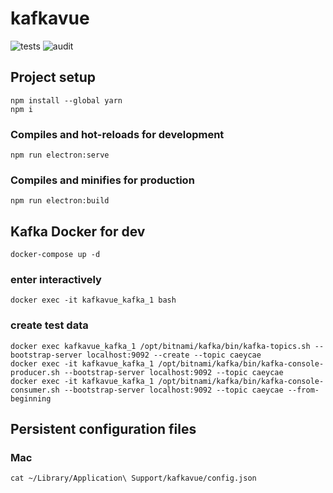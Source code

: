 # kafkavue

![tests](https://github.com/cengler/kafkavue/actions/workflows/test.yml/badge.svg)
![audit](https://github.com/cengler/kafkavue/actions/workflows/audit.yml/badge.svg)

## Project setup
```
npm install --global yarn
npm i
```

### Compiles and hot-reloads for development
```
npm run electron:serve
```

### Compiles and minifies for production
```
npm run electron:build
```

## Kafka Docker for dev
```
docker-compose up -d
```
### enter interactively
```
docker exec -it kafkavue_kafka_1 bash
```

### create test data
```
docker exec kafkavue_kafka_1 /opt/bitnami/kafka/bin/kafka-topics.sh --bootstrap-server localhost:9092 --create --topic caeycae
docker exec -it kafkavue_kafka_1 /opt/bitnami/kafka/bin/kafka-console-producer.sh --bootstrap-server localhost:9092 --topic caeycae
docker exec -it kafkavue_kafka_1 /opt/bitnami/kafka/bin/kafka-console-consumer.sh --bootstrap-server localhost:9092 --topic caeycae --from-beginning
```

## Persistent configuration files

### Mac
```
cat ~/Library/Application\ Support/kafkavue/config.json
```

